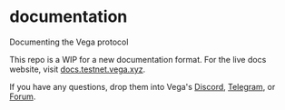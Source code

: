 # documentation
Documenting the Vega protocol

This repo is a WIP for a new documentation format. For the live docs website, visit [docs.testnet.vega.xyz](https://docs.testnet.vega.xyz). 

If you have any questions, drop them into Vega's [Discord](https://vega.xyz/discord), [Telegram](https://t.me/vegacommunity), or [Forum](https://community.vega.xyz). 
